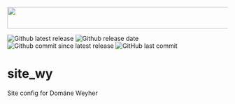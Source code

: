 <a href="url"><img src="https://freifunk-suedwest.de/wp-content/themes/ffsw/images/logo_wy.png" height="50" width="600" ></a>

![Github latest release](https://img.shields.io/github/release/ffsw/site_wss.svg?style=plastic)  ![Github release date](https://img.shields.io/github/release-date/ffsw/site_wss.svg?style=plastic)   ![Github commit since latest release](https://img.shields.io/github/commits-since/ffsw/site_wss/latest.svg?style=plastic)  ![GitHub last commit](https://img.shields.io/github/last-commit/ffsw/site_wss.svg?style=plastic)



# site_wy

Site config for Domäne Weyher
